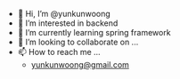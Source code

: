 - 👋 Hi, I’m @yunkunwoong
- 👀 I’m interested in backend
- 🌱 I’m currently learning spring framework
- 💞️ I’m looking to collaborate on ...
- 📫 How to reach me ...
  - yunkunwoong@gmail.com

<!---
yunkunwoong/yunkunwoong is a ✨ special ✨ repository because its `README.md` (this file) appears on your GitHub profile.
You can click the Preview link to take a look at your changes.
--->
